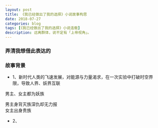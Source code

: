 ```yaml
---
layout: post
title: 《我已经做出了我的选择》小说故事构思
date: 2018-07-27
categories: blog
tags: [《我已经做出了我的选择》小说连载]
description: 远离群体，说不定有「上帝视角」。
---
```


### 弄清我想借此表达的

### 故事背景
- 1、新时代人类的飞速发展，对能源与力量渴求，在一次实验中打破时空界限，导致人界、妖界互联

男主、女主都为妖族

男主身背灭族深仇却无力报  
女主出身贵族


- 2、
